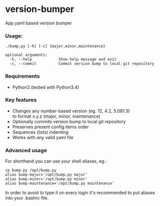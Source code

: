 # version-bumper
App.yaml based version bumper

### Usage:

```
./bump.py [-h] [-c] {major,minor,maintenance}

optional arguments:     
  -h, --help            Show help message and exit
  -c, --commit          Commit version bump to local git repository
```

### Requirements

* Python3 (tested with Python3.4)

### Key features

* Changes any number-based version (eg. 12, 4.2, 5.081.3)    
to format x.y.z (major, minor, maintenance)
* Optionally commits version bump to local git repository
* Preserves present config items order
* Sequences (lists) indenting
* Works with any valid yaml file

### Advanced usage

For shorthand you can use your shell aliases, eg.:

`cp bump.py /opt/bump.py`    
`alias bump-major='/opt/bump.py major'`    
`alias bump-minor='/opt/bump.py minor'`     
`alias bump-maintenance='/opt/bump.py maintenance'`     

In order to avoid to type it on every login it's recommended to put aliases into your .bashrc file.

